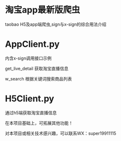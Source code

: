 # 淘宝app最新版爬虫
taobao H5及app端爬虫,sign与x-sign的综合用法介绍

# AppClient.py

内含x-sign调用接口示例

get_live_detail 获取淘宝直播信息

w_search 根据关键词搜索商品列表

# H5Client.py
通过h5端获取淘宝直播信息

在本项目基础上，可拓展其他功能！

对本项目或相关技术感兴趣，可以联系WX：super19911115